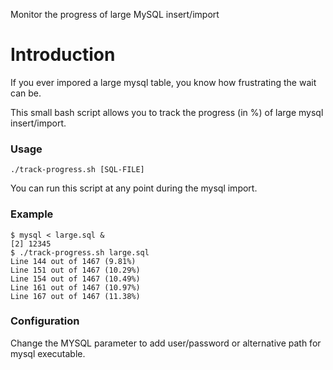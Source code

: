 Monitor the progress of large MySQL insert/import

# Introduction

If you ever impored a large mysql table, you know how frustrating the wait can be. 

This small bash script allows you to track the progress (in %) of large mysql insert/import. 

### Usage

```
./track-progress.sh [SQL-FILE]
```

You can run this script at any point during the mysql import.

### Example

```
$ mysql < large.sql &
[2] 12345
$ ./track-progress.sh large.sql
Line 144 out of 1467 (9.81%)
Line 151 out of 1467 (10.29%)
Line 154 out of 1467 (10.49%)
Line 161 out of 1467 (10.97%)
Line 167 out of 1467 (11.38%)
```

### Configuration

Change the MYSQL parameter to add user/password or alternative path for mysql executable.


